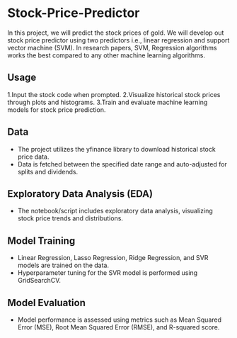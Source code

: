 # Stock-Price-Predictor
In this project, we will predict the stock prices of gold. We will develop out stock price predictor using two predictors i.e., linear regression and support vector machine (SVM). In research papers, SVM, Regression algorithms works the best compared to any other machine learning algorithms.

## Usage

1.Input the stock code when prompted.
2.Visualize historical stock prices through plots and histograms.
3.Train and evaluate machine learning models for stock price prediction.

## Data 

- The project utilizes the yfinance library to download historical stock price data.
- Data is fetched between the specified date range and auto-adjusted for splits and dividends.

## Exploratory Data Analysis (EDA)

- The notebook/script includes exploratory data analysis, visualizing stock price trends and distributions.

## Model Training

- Linear Regression, Lasso Regression, Ridge Regression, and SVR models are trained on the data.
- Hyperparameter tuning for the SVR model is performed using GridSearchCV.

## Model Evaluation

- Model performance is assessed using metrics such as Mean Squared Error (MSE), Root Mean Squared Error (RMSE), and R-squared score.

